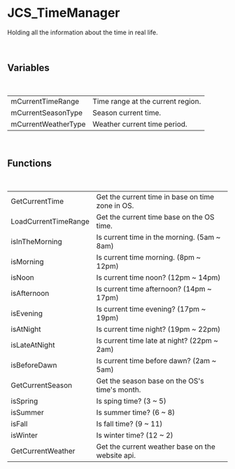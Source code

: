 <!--
   - $File: JCS_TimeManager.html $
   - $Date: 2018-10-01 03:18:13 $
   - $Revision: $
   - $Creator: Jen-Chieh Shen $
   - $Notice: See LICENSE.txt for modification and distribution information
   -                   Copyright © 2018 by Shen, Jen-Chieh $
-->


<div id="content-header">
  <h1>JCS_TimeManager</h1>
</div>

<p>
  Holding all the information about the time in real life.
</p>


<br/>
<h2>Variables</h2>
<br/>

<table>
  <tr>
    <td>mCurrentTimeRange</td>
    <td>Time range at the current region.</td>
  </tr>
  <tr>
    <td>mCurrentSeasonType</td>
    <td>Season current time.</td>
  </tr>
  <tr>
    <td>mCurrentWeatherType</td>
    <td>Weather current time period.</td>
  </tr>
</table>


<br/>
<h2>Functions</h2>
<br/>

<table>
  <tr>
    <td>GetCurrentTime</td>
    <td>Get the current time in base on time zone in OS.</td>
  </tr>
  <tr>
    <td>LoadCurrentTimeRange</td>
    <td>Get the current time base on the OS time.</td>
  </tr>
  <tr>
    <td>isInTheMorning</td>
    <td>Is current time in the morning. (5am ~ 8am)</td>
  </tr>
  <tr>
    <td>isMorning</td>
    <td>Is current time morning. (8pm ~ 12pm)</td>
  </tr>
  <tr>
    <td>isNoon</td>
    <td>Is current time noon? (12pm ~ 14pm)</td>
  </tr>
  <tr>
    <td>isAfternoon</td>
    <td>Is current time afternoon? (14pm ~ 17pm)</td>
  </tr>
  <tr>
    <td>isEvening</td>
    <td>Is current time evening? (17pm ~ 19pm)</td>
  </tr>
  <tr>
    <td>isAtNight</td>
    <td>Is current time night? (19pm ~ 22pm)</td>
  </tr>
  <tr>
    <td>isLateAtNight</td>
    <td>Is current time late at night? (22pm ~ 2am)</td>
  </tr>
  <tr>
    <td>isBeforeDawn</td>
    <td>Is current time before dawn? (2am ~ 5am)</td>
  </tr>
  <tr>
    <td>GetCurrentSeason</td>
    <td>Get the season base on the OS's time's month.</td>
  </tr>
  <tr>
    <td>isSpring</td>
    <td>Is sping time? (3 ~ 5)</td>
  </tr>
  <tr>
    <td>isSummer</td>
    <td>Is summer time? (6 ~ 8)</td>
  </tr>
  <tr>
    <td>isFall</td>
    <td>Is fall time? (9 ~ 11)</td>
  </tr>
  <tr>
    <td>isWinter</td>
    <td>Is winter time? (12 ~ 2)</td>
  </tr>
  <tr>
    <td>GetCurrentWeather</td>
    <td>Get the current weather base on the website api.</td>
  </tr>
</table>
